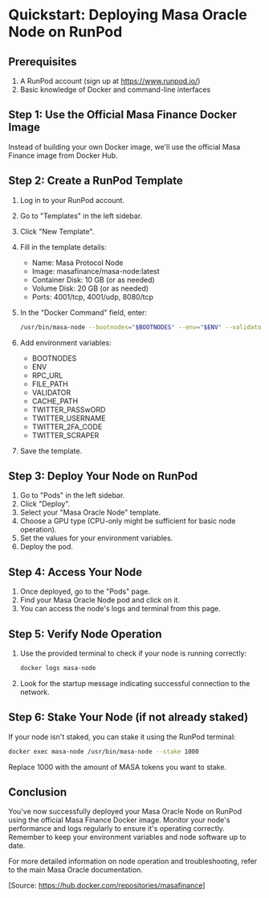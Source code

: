 # Quickstart: Deploying Masa Oracle Node on RunPod

## Prerequisites

1. A RunPod account (sign up at https://www.runpod.io/)
2. Basic knowledge of Docker and command-line interfaces

## Step 1: Use the Official Masa Finance Docker Image

Instead of building your own Docker image, we'll use the official Masa Finance image from Docker Hub.

## Step 2: Create a RunPod Template

1. Log in to your RunPod account.
2. Go to "Templates" in the left sidebar.
3. Click "New Template".
4. Fill in the template details:
   - Name: Masa Protocol Node
   - Image: masafinance/masa-node:latest
   - Container Disk: 10 GB (or as needed)
   - Volume Disk: 20 GB (or as needed)
   - Ports: 4001/tcp, 4001/udp, 8080/tcp

5. In the "Docker Command" field, enter:
   ```bash
   /usr/bin/masa-node --bootnodes="$BOOTNODES" --env="$ENV" --validator="$VALIDATOR" --cachePath="$CACHE_PATH"
   ```

6. Add environment variables:
   - BOOTNODES
   - ENV
   - RPC_URL
   - FILE_PATH
   - VALIDATOR
   - CACHE_PATH
   - TWITTER_PASSwORD
   - TWITTER_USERNAME
   - TWITTER_2FA_CODE
   - TWITTER_SCRAPER

7. Save the template.

## Step 3: Deploy Your Node on RunPod

1. Go to "Pods" in the left sidebar.
2. Click "Deploy".
3. Select your "Masa Oracle Node" template.
4. Choose a GPU type (CPU-only might be sufficient for basic node operation).
5. Set the values for your environment variables.
6. Deploy the pod.

## Step 4: Access Your Node

1. Once deployed, go to the "Pods" page.
2. Find your Masa Oracle Node pod and click on it.
3. You can access the node's logs and terminal from this page.

## Step 5: Verify Node Operation

1. Use the provided terminal to check if your node is running correctly:
   ```bash
   docker logs masa-node
   ```

2. Look for the startup message indicating successful connection to the network.

## Step 6: Stake Your Node (if not already staked)

If your node isn't staked, you can stake it using the RunPod terminal:

```bash
docker exec masa-node /usr/bin/masa-node --stake 1000
```

Replace 1000 with the amount of MASA tokens you want to stake.

## Conclusion

You've now successfully deployed your Masa Oracle Node on RunPod using the official Masa Finance Docker image. Monitor your node's performance and logs regularly to ensure it's operating correctly. Remember to keep your environment variables and node software up to date.

For more detailed information on node operation and troubleshooting, refer to the main Masa Oracle documentation.

[Source: https://hub.docker.com/repositories/masafinance]